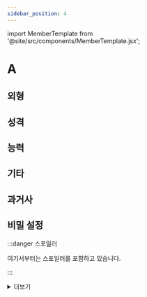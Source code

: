 ```yaml
---
sidebar_position: 4
---
```


import MemberTemplate from '@site/src/components/MemberTemplate.jsx';

# A

<MemberTemplate
  title="울프독"
  image="/img/w.png"
  codename=""
  gender=""
  age=""
  height="cm"
  affiliation=""
  ability="[S급] "
  bg="#3AB8DE"
  cr="#fff"
/>

## 외형

## 성격

## 능력

## 기타

## 과거사

## 비밀 설정

:::danger 스포일러

여기서부터는 스포일러를 포함하고 있습니다.

:::


<details>
  <summary>더보기</summary>

  테스트

</details>